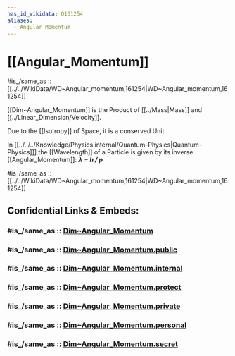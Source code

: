 ```yaml
---
has_id_wikidata: Q161254
aliases:
  - Angular Momentum
---
```


# [[Angular_Momentum]] 

#is_/same_as :: [[../../WikiData/WD~Angular_momentum,161254|WD~Angular_momentum,161254]] 

[[Dim~Angular_Momentum]] is the Product of [[../Mass|Mass]] and [[../Linear_Dimension/Velocity]]. 

Due to the [[Isotropy]] of Space, it is a conserved Unit. 

In [[../../../Knowledge/Physics.internal/Quantum-Physics|Quantum-Physics]]] the [[Wavelength]] of a Particle is 
given by its inverse [[Angular_Momentum]]:  ___λ = h / p___ 

#is_/same_as :: [[../../WikiData/WD~Angular_momentum,161254|WD~Angular_momentum,161254]] 

## Confidential Links & Embeds: 

### #is_/same_as :: [Dim~Angular_Momentum](/_Standards/Dimension/Angular_Dimension/Dim~Angular_Momentum.md) 

### #is_/same_as :: [Dim~Angular_Momentum.public](/_public/Dimension/Angular_Dimension/Dim~Angular_Momentum.public.md) 

### #is_/same_as :: [Dim~Angular_Momentum.internal](/_internal/Dimension/Angular_Dimension/Dim~Angular_Momentum.internal.md) 

### #is_/same_as :: [Dim~Angular_Momentum.protect](/_protect/Dimension/Angular_Dimension/Dim~Angular_Momentum.protect.md) 

### #is_/same_as :: [Dim~Angular_Momentum.private](/_private/Dimension/Angular_Dimension/Dim~Angular_Momentum.private.md) 

### #is_/same_as :: [Dim~Angular_Momentum.personal](/_personal/Dimension/Angular_Dimension/Dim~Angular_Momentum.personal.md) 

### #is_/same_as :: [Dim~Angular_Momentum.secret](/_secret/Dimension/Angular_Dimension/Dim~Angular_Momentum.secret.md)

